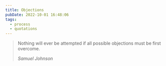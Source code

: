 ```yaml
---
title: Objections
pubDate: 2022-10-01 16:48:06
tags:
  - process
  - quotations
---
```


<blockquote><p>Nothing will ever be attempted if all possible objections must be first overcome.</p><cite>Samuel Johnson</cite></blockquote>
